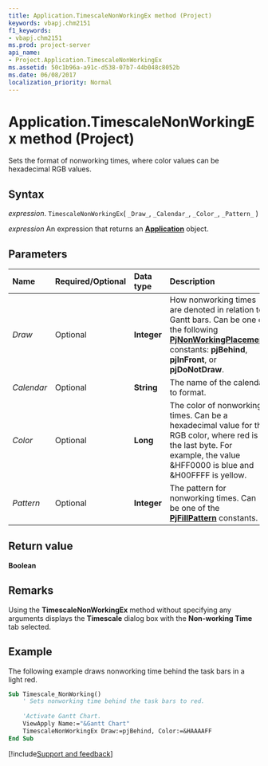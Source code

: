 ```yaml
---
title: Application.TimescaleNonWorkingEx method (Project)
keywords: vbapj.chm2151
f1_keywords:
- vbapj.chm2151
ms.prod: project-server
api_name:
- Project.Application.TimescaleNonWorkingEx
ms.assetid: 50c1b96a-a91c-d538-07b7-44b048c8052b
ms.date: 06/08/2017
localization_priority: Normal
---
```



# Application.TimescaleNonWorkingEx method (Project)

Sets the format of nonworking times, where color values can be hexadecimal RGB values.


## Syntax

_expression_. `TimescaleNonWorkingEx`( `_Draw_`, `_Calendar_`, `_Color_`, `_Pattern_` )

 _expression_ An expression that returns an **[Application](Project.Application.md)** object.


## Parameters



|Name|Required/Optional|Data type|Description|
|:-----|:-----|:-----|:-----|
| _Draw_|Optional|**Integer**|How nonworking times are denoted in relation to Gantt bars. Can be one of the following  **[PjNonWorkingPlacement](Project.PjNonWorkingPlacement.md)** constants: **pjBehind**, **pjInFront**, or **pjDoNotDraw**.|
| _Calendar_|Optional|**String**|The name of the calendar to format.|
| _Color_|Optional|**Long**|The color of nonworking times. Can be a hexadecimal value for the RGB color, where red is the last byte. For example, the value &HFF0000 is blue and &H00FFFF is yellow. |
| _Pattern_|Optional|**Integer**|The pattern for nonworking times. Can be one of the  **[PjFillPattern](Project.PjFillPattern.md)** constants.|

## Return value

 **Boolean**


## Remarks

Using the  **TimescaleNonWorkingEx** method without specifying any arguments displays the **Timescale** dialog box with the **Non-working Time** tab selected.


## Example

The following example draws nonworking time behind the task bars in a light red.


```vb
Sub Timescale_NonWorking() 
    ' Sets nonworking time behind the task bars to red. 
 
    'Activate Gantt Chart. 
    ViewApply Name:="&Gantt Chart" 
    TimescaleNonWorkingEx Draw:=pjBehind, Color:=&HAAAAFF 
End Sub
```

[!include[Support and feedback](~/includes/feedback-boilerplate.md)]